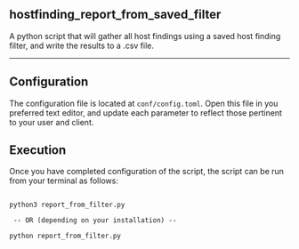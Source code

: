 ## hostfinding_report_from_saved_filter

A python script that will gather all host findings using a saved
host finding filter, and write the results to a .csv file.

----
## Configuration

The configuration file is located at `conf/config.toml`. Open this file
in you preferred text editor, and update each parameter to reflect those
pertinent to your user and client.


## Execution
Once you have completed configuration of the script, the script can be
run from your terminal as follows:

```commandline

python3 report_from_filter.py

 -- OR (depending on your installation) --

python report_from_filter.py

```